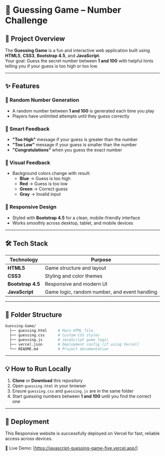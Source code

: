 # 🎯 Guessing Game – Number Challenge

## 🎯 Project Overview

The **Guessing Game** is a fun and interactive web application built using **HTML5**, **CSS3**, **Bootstrap 4.5**, and **JavaScript**.  
Your goal: Guess the secret number between **1 and 100** with helpful hints telling you if your guess is too high or too low.

---

## ✨ Features

### 🔢 Random Number Generation  
- A random number between **1 and 100** is generated each time you play  
- Players have unlimited attempts until they guess correctly  

### 🧠 Smart Feedback  
- **"Too High"** message if your guess is greater than the number  
- **"Too Low"** message if your guess is smaller than the number  
- **"Congratulations"** when you guess the exact number  

### 🎨 Visual Feedback  
- Background colors change with result:
  - **Blue** → Guess is too high  
  - **Red** → Guess is too low  
  - **Green** → Correct guess  
  - **Gray** → Invalid input  

### 📱 Responsive Design  
- Styled with **Bootstrap 4.5** for a clean, mobile-friendly interface  
- Works smoothly across desktop, tablet, and mobile devices  

---

## 🛠️ Tech Stack

| Technology        | Purpose                                   |
|-------------------|-------------------------------------------|
| **HTML5**         | Game structure and layout                 |
| **CSS3**          | Styling and color themes                  |
| **Bootstrap 4.5** | Responsive and modern UI                  |
| **JavaScript**    | Game logic, random number, and event handling |

---

## 📂 Folder Structure

```bash
Guessing-Game/
  ├── guessing.html     # Main HTML file
  ├── guessing.css      # Custom CSS styles
  ├── guessing.js       # JavaScript game logic
  ├── vercel.json       # Deployment config (if using Vercel)
  └── README.md         # Project documentation
```
---
## 💡 How to Run Locally

1. **Clone** or **Download** this repository  
2. Open `guessing.html` in your browser  
3. Ensure `guessing.css` and `guessing.js` are in the same folder  
4. Start guessing numbers between **1 and 100** until you find the correct one  

---

## 🚀 Deployment

This Responsive website is successfully deployed on Vercel for fast, reliable access across devices.

🔗 Live Demo: [https://javascript-guessing-game-five.vercel.app/]
